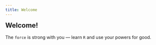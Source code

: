 ```yaml
---
title: Welcome
---
```


<h2 style="margin-top: 0px;"> Welcome! </h2> 

The `force` is strong with you — learn `R` and use your powers for good.
